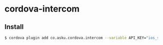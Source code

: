 # cordova-intercom

## Install

```sh
$ cordova plugin add co.asku.cordova.intercom --variable API_KEY="ios_sdk-0000..." --variable APP_ID="zz..."`
```

